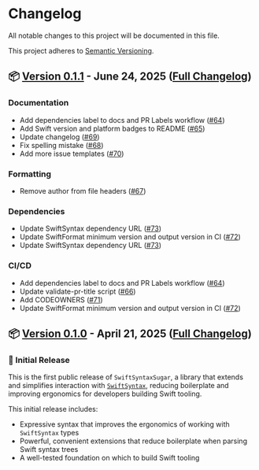 # Changelog

All notable changes to this project will be documented in this file. 

This project adheres to [Semantic Versioning](https://semver.org).

## 📦 [Version 0.1.1](https://github.com/fetch-rewards/SwiftSyntaxSugar/releases/tag/0.1.1) - June 24, 2025 ([Full Changelog](https://github.com/fetch-rewards/SwiftSyntaxSugar/compare/0.1.0...0.1.1))

### Documentation
- Add dependencies label to docs and PR Labels workflow ([#64](https://github.com/fetch-rewards/SwiftSyntaxSugar/pull/64))
- Add Swift version and platform badges to README ([#65](https://github.com/fetch-rewards/SwiftSyntaxSugar/pull/65))
- Update changelog ([#69](https://github.com/fetch-rewards/SwiftSyntaxSugar/pull/69))
- Fix spelling mistake ([#68](https://github.com/fetch-rewards/SwiftSyntaxSugar/pull/68))
- Add more issue templates ([#70](https://github.com/fetch-rewards/SwiftSyntaxSugar/pull/70))

### Formatting
- Remove author from file headers ([#67](https://github.com/fetch-rewards/SwiftSyntaxSugar/pull/67))

### Dependencies
- Update SwiftSyntax dependency URL ([#73](https://github.com/fetch-rewards/SwiftSyntaxSugar/pull/73))
- Update SwiftFormat minimum version and output version in CI ([#72](https://github.com/fetch-rewards/SwiftSyntaxSugar/pull/72))
- Update SwiftSyntax dependency URL ([#73](https://github.com/fetch-rewards/SwiftSyntaxSugar/pull/73))

### CI/CD
- Add dependencies label to docs and PR Labels workflow ([#64](https://github.com/fetch-rewards/SwiftSyntaxSugar/pull/64))
- Update validate-pr-title script ([#66](https://github.com/fetch-rewards/SwiftSyntaxSugar/pull/66))
- Add CODEOWNERS ([#71](https://github.com/fetch-rewards/SwiftSyntaxSugar/pull/71))
- Update SwiftFormat minimum version and output version in CI ([#72](https://github.com/fetch-rewards/SwiftSyntaxSugar/pull/72))

## 📦 [Version 0.1.0](https://github.com/fetch-rewards/SwiftSyntaxSugar/releases/tag/0.1.0) - April 21, 2025 ([Full Changelog](https://github.com/fetch-rewards/SwiftSyntaxSugar/commits/0.1.0))

### 🚀 Initial Release

This is the first public release of `SwiftSyntaxSugar`, a library that extends and simplifies interaction with [`SwiftSyntax`](https://github.com/swiftlang/swift-syntax),
reducing boilerplate and improving ergonomics for developers building Swift tooling.

This initial release includes:

- Expressive syntax that improves the ergonomics of working with `SwiftSyntax` types
- Powerful, convenient extensions that reduce boilerplate when parsing Swift syntax trees
- A well-tested foundation on which to build Swift tooling
